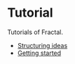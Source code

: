 # Tutorial

Tutorials of Fractal.

- [Structuring ideas](https://github.com/fractalPlatform/Fractal.js/blob/master/docs/tutorials/structuring-ideas.md)
- [Getting started](https://github.com/fractalPlatform/Fractal.js/blob/master/docs/tutorials/getting-started.md)
